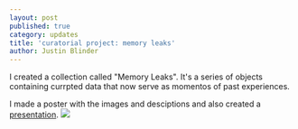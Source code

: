 ```yaml
---
layout: post
published: true
category: updates
title: 'curatorial project: memory leaks'
author: Justin Blinder
---
```

I created a collection called "Memory Leaks". It's a series of objects containing currpted data that now serve as momentos of past experiences.

I made a poster with the images and desciptions and also created a [presentation](https://docs.google.com/presentation/d/1GzxqTWQvSCrqg7neiYQE4Y4ZUicUfE527hKBLxA-dFQ/edit?usp=sharing).
![](https://storage.googleapis.com/randomtanious/jb-curation.png)